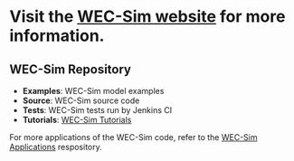 # Visit the [WEC-Sim website](http://wec-sim.github.io/WEC-Sim) for more information.

## WEC-Sim Repository

* **Examples**: WEC-Sim model examples
* **Source**: WEC-Sim source code
* **Tests**: WEC-Sim tests run by Jenkins CI
* **Tutorials**: [WEC-Sim Tutorials](http://wec-sim.github.io/WEC-Sim/tutorials.html)

For more applications of the WEC-Sim code, refer to the [WEC-Sim Applications](https://github.com/WEC-Sim/WEC-Sim_Applications) respository.


